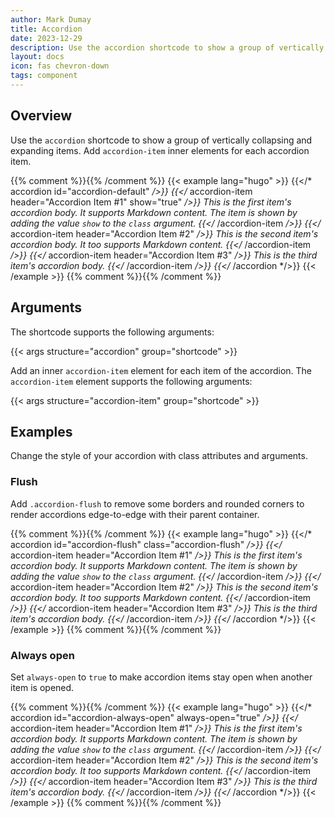 ```yaml
---
author: Mark Dumay
title: Accordion
date: 2023-12-29
description: Use the accordion shortcode to show a group of vertically collapsing and expanding items.
layout: docs
icon: fas chevron-down
tags: component
---
```


## Overview

Use the `accordion` shortcode to show a group of vertically collapsing and expanding items. Add `accordion-item` inner elements for each accordion item.

{{% comment %}}<!-- markdownlint-disable MD037 -->{{% /comment %}}
{{< example lang="hugo" >}}
{{</* accordion id="accordion-default" */>}}
  {{</* accordion-item header="Accordion Item #1" show="true" */>}}
    This is the first item's accordion body. It supports Markdown content. The item is shown by
    adding the value `show` to the `class` argument.
  {{</* /accordion-item */>}}
  {{</* accordion-item header="Accordion Item #2" */>}}
    This is the second item's accordion body. It too supports Markdown content.
  {{</* /accordion-item */>}}
  {{</* accordion-item header="Accordion Item #3" */>}}
    This is the third item's accordion body.
  {{</* /accordion-item */>}}
{{</* /accordion */>}}
{{< /example >}}
{{% comment %}}<!-- markdownlint-enable MD037 -->{{% /comment %}}

## Arguments

The shortcode supports the following arguments:

{{< args structure="accordion" group="shortcode" >}}

Add an inner `accordion-item` element for each item of the accordion. The `accordion-item` element supports the following arguments:

{{< args structure="accordion-item" group="shortcode" >}}

## Examples

Change the style of your accordion with class attributes and arguments.

### Flush

Add `.accordion-flush` to remove some borders and rounded corners to render accordions edge-to-edge with their parent container.

{{% comment %}}<!-- markdownlint-disable MD037 -->{{% /comment %}}
{{< example lang="hugo" >}}
{{</* accordion id="accordion-flush" class="accordion-flush" */>}}
  {{</* accordion-item header="Accordion Item #1" */>}}
    This is the first item's accordion body. It supports Markdown content. The item is shown by
    adding the value `show` to the `class` argument.
  {{</* /accordion-item */>}}
  {{</* accordion-item header="Accordion Item #2" */>}}
    This is the second item's accordion body. It too supports Markdown content.
  {{</* /accordion-item */>}}
  {{</* accordion-item header="Accordion Item #3" */>}}
    This is the third item's accordion body.
  {{</* /accordion-item */>}}
{{</* /accordion */>}}
{{< /example >}}
{{% comment %}}<!-- markdownlint-enable MD037 -->{{% /comment %}}

### Always open

Set `always-open` to `true` to make accordion items stay open when another item is opened.

{{% comment %}}<!-- markdownlint-disable MD037 -->{{% /comment %}}
{{< example lang="hugo" >}}
{{</* accordion id="accordion-always-open" always-open="true" */>}}
  {{</* accordion-item header="Accordion Item #1" */>}}
    This is the first item's accordion body. It supports Markdown content. The item is shown by
    adding the value `show` to the `class` argument.
  {{</* /accordion-item */>}}
  {{</* accordion-item header="Accordion Item #2" */>}}
    This is the second item's accordion body. It too supports Markdown content.
  {{</* /accordion-item */>}}
  {{</* accordion-item header="Accordion Item #3" */>}}
    This is the third item's accordion body.
  {{</* /accordion-item */>}}
{{</* /accordion */>}}
{{< /example >}}
{{% comment %}}<!-- markdownlint-enable MD037 -->{{% /comment %}}
